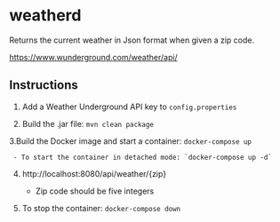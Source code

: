 # weatherd
Returns the current weather in Json format when given a zip code.

https://www.wunderground.com/weather/api/

## Instructions
1. Add a Weather Underground API key to `config.properties`

2. Build the .jar file: `mvn clean package`

3.Build the Docker image and start a container: `docker-compose up`

     - To start the container in detached mode: `docker-compose up -d`
     
4. http://localhost:8080/api/weather/{zip}
     - Zip code should be five integers
     
5. To stop the container: `docker-compose down`
